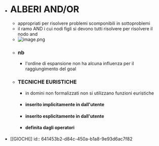 - # ALBERI AND/OR
	- appropriati per risolvere problemi scomponibili in sottoproblemi
	- il ramo AND i cui nodi figli si devono tutti risolvere per risolvere il nodo and
	- ![image.png](../assets/image_1679052660459_0.png)
	- ### nb
		- l'ordine di espansione non ha alcuna influenza per il raggiungimento del goal
	- ### TECNICHE EURISTICHE
		- in domini non formalizzati non si utilizzano funzioni euristiche
		- #### inserito implicitamente in dall'utente
		- #### inserito esplicitamente in dall'utente
		- #### definita dagli operatori
- [[GIOCHI]]
  id:: 641453b2-d84c-450a-b1a8-9e93d6ac7f82